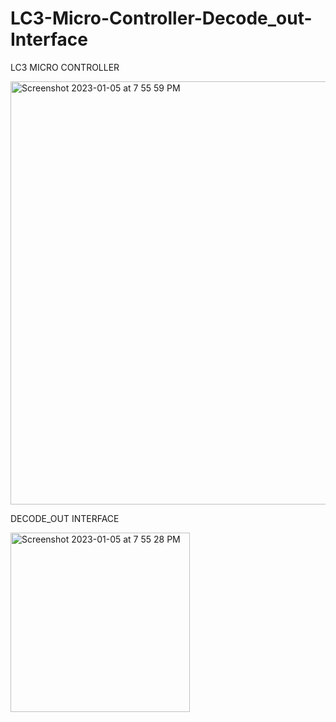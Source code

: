 # LC3-Micro-Controller-Decode_out-Interface

LC3 MICRO CONTROLLER

<img width="677" alt="Screenshot 2023-01-05 at 7 55 59 PM" src="https://user-images.githubusercontent.com/121852667/210802792-9614da84-98c8-492e-aeaf-ae3236b880bf.png">

DECODE_OUT INTERFACE

<img width="287" alt="Screenshot 2023-01-05 at 7 55 28 PM" src="https://user-images.githubusercontent.com/121852667/210804562-3f8459d1-ebc9-489a-8923-fc501c6b5349.png">
